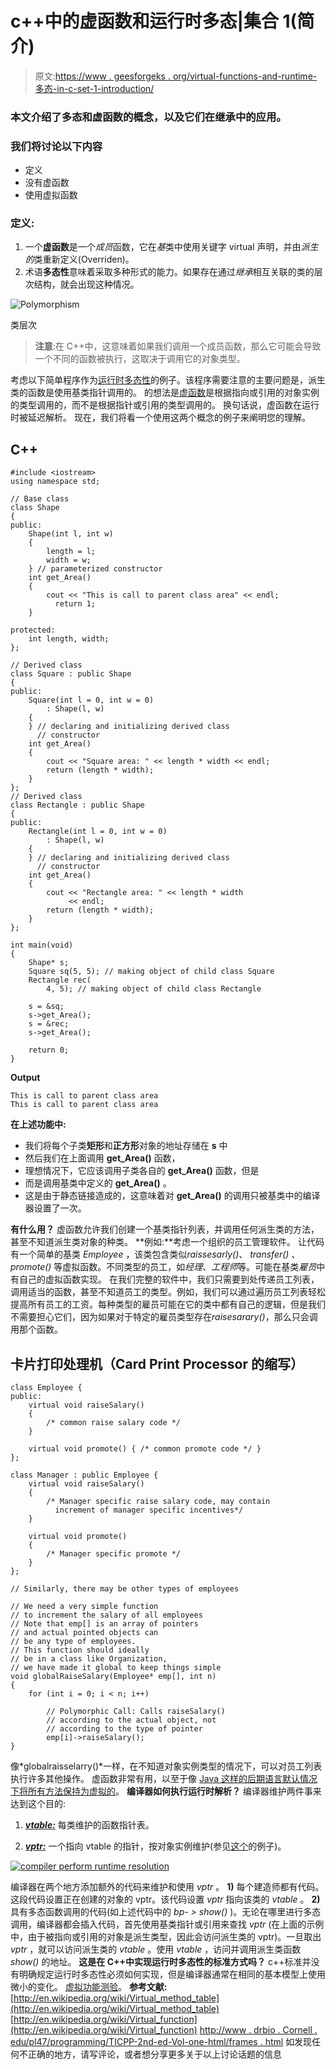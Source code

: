 # c++中的虚函数和运行时多态|集合 1(简介)

> 原文:[https://www . geesforgeks . org/virtual-functions-and-runtime-多态-in-c-set-1-introduction/](https://www.geeksforgeeks.org/virtual-functions-and-runtime-polymorphism-in-c-set-1-introduction/)

### 本文介绍了多态和虚函数的概念，以及它们在继承中的应用。

### 我们将讨论以下内容

*   定义
*   没有虚函数
*   使用虚拟函数

### 定义:

1.  一个**虚函数**是一个*成员*函数，它在*基*类中使用关键字 virtual 声明，并由*派生的*类重新定义(Overriden)。
2.  术语**多态性**意味着采取多种形式的能力。如果存在通过*继承*相互关联的类的层次结构，就会出现这种情况。

![Polymorphism ](img/c3f3e69e401e404bd6f06e8f249437e0.png)

类层次

> **注意**:在 C++中，这意味着如果我们调用一个成员函数，那么它可能会导致一个不同的函数被执行，这取决于调用它的对象类型。

考虑以下简单程序作为[运行时多态性](https://www.geeksforgeeks.org/polymorphism-in-c/)的例子。该程序需要注意的主要问题是，派生类的函数是使用基类指针调用的。
的想法是[虚函数](https://www.geeksforgeeks.org/virtual-function-cpp/)是根据指向或引用的对象实例的类型调用的，而不是根据指针或引用的类型调用的。
换句话说，虚函数在运行时被延迟解析。
现在，我们将看一个使用这两个概念的例子来阐明您的理解。

## C++

```
#include <iostream>
using namespace std;

// Base class
class Shape
{
public:
    Shape(int l, int w)
    {
        length = l;
        width = w;
    } // parameterized constructor
    int get_Area()
    {
        cout << "This is call to parent class area" << endl;
          return 1;
    }

protected:
    int length, width;
};

// Derived class
class Square : public Shape
{
public:
    Square(int l = 0, int w = 0)
        : Shape(l, w)
    {
    } // declaring and initializing derived class
      // constructor
    int get_Area()
    {
        cout << "Square area: " << length * width << endl;
        return (length * width);
    }
};
// Derived class
class Rectangle : public Shape
{
public:
    Rectangle(int l = 0, int w = 0)
        : Shape(l, w)
    {
    } // declaring and initializing derived class
      // constructor
    int get_Area()
    {
        cout << "Rectangle area: " << length * width
             << endl;
        return (length * width);
    }
};

int main(void)
{
    Shape* s;
    Square sq(5, 5); // making object of child class Square
    Rectangle rec(
        4, 5); // making object of child class Rectangle

    s = &sq;
    s->get_Area();
    s = &rec;
    s->get_Area();

    return 0;
}
```

**Output**

```
This is call to parent class area
This is call to parent class area
```

**在上述功能中:**

*   我们将每个子类**矩形**和**正方形**对象的地址存储在 **s** 中
*   然后我们在上面调用 **get_Area()** 函数，
*   理想情况下，它应该调用子类各自的 **get_Area()** 函数，但是
*   而是调用基类中定义的 **get_Area()** 。
*   这是由于静态链接造成的，这意味着对 **get_Area()** 的调用只被基类中的编译器设置了一次。

**有什么用？**
虚函数允许我们创建一个基类指针列表，并调用任何派生类的方法，甚至不知道派生类对象的种类。
**例如:**考虑一个组织的员工管理软件。
让代码有一个简单的基类 *Employee* ，该类包含类似*raissesarly()*、 *transfer()* 、 *promote()* 等虚拟函数。不同类型的员工，如*经理*、*工程师*等。可能在基类*雇员*中有自己的虚拟函数实现。
在我们完整的软件中，我们只需要到处传递员工列表，调用适当的函数，甚至不知道员工的类型。例如，我们可以通过遍历员工列表轻松提高所有员工的工资。每种类型的雇员可能在它的类中都有自己的逻辑，但是我们不需要担心它们，因为如果对于特定的雇员类型存在*raisesarary()*，那么只会调用那个函数。

## 卡片打印处理机（Card Print Processor 的缩写）

```
class Employee {
public:
    virtual void raiseSalary()
    {
        /* common raise salary code */
    }

    virtual void promote() { /* common promote code */ }
};

class Manager : public Employee {
    virtual void raiseSalary()
    {
        /* Manager specific raise salary code, may contain
          increment of manager specific incentives*/
    }

    virtual void promote()
    {
        /* Manager specific promote */
    }
};

// Similarly, there may be other types of employees

// We need a very simple function
// to increment the salary of all employees
// Note that emp[] is an array of pointers
// and actual pointed objects can
// be any type of employees.
// This function should ideally
// be in a class like Organization,
// we have made it global to keep things simple
void globalRaiseSalary(Employee* emp[], int n)
{
    for (int i = 0; i < n; i++)

        // Polymorphic Call: Calls raiseSalary()
        // according to the actual object, not
        // according to the type of pointer
        emp[i]->raiseSalary();
}
```

像*globalraisselarry()*一样，在不知道对象实例类型的情况下，可以对员工列表执行许多其他操作。
虚函数非常有用，以至于像 [Java 这样的后期语言默认情况下将所有方法保持为虚拟的](https://www.geeksforgeeks.org/g-fact-43/)。
**编译器如何执行运行时解析？**
编译器维护两件事来达到这个目的:

1.  [***vtable:***](http://en.wikipedia.org/wiki/Virtual_method_table) 每类维护的函数指针表。

2.  [***vptr:***](http://en.wikipedia.org/wiki/Virtual_method_table#Implementation) 一个指向 vtable 的指针，按对象实例维护(参见[这个](http://geeksquiz.com/c-virtual-functions-question-12/)的例子)。

[![compiler perform runtime resolution](img/945e1a2854aefa011acc6e7bb70a82d1.png)](https://media.geeksforgeeks.org/wp-content/uploads/VirtualFunction.png)

编译器在两个地方添加额外的代码来维护和使用 *vptr* 。
**1)** 每个建造师都有代码。这段代码设置正在创建的对象的 vptr。该代码设置 *vptr* 指向该类的 *vtable* 。
**2)** 具有多态函数调用的代码(如上述代码中的 *bp- > show()* )。无论在哪里进行多态调用，编译器都会插入代码，首先使用基类指针或引用来查找 *vptr* (在上面的示例中，由于被指向或引用的对象是派生类型，因此会访问派生类的 vptr)。一旦取出 *vptr* ，就可以访问派生类的 *vtable* 。使用 *vtable* ，访问并调用派生类函数 *show()* 的地址。
**这是在 C++中实现运行时多态性的标准方式吗？**
c++标准并没有明确规定运行时多态性必须如何实现，但是编译器通常在相同的基本模型上使用微小的变化。
[虚拟功能测验](https://www.geeksforgeeks.org/c-plus-plus-gq/virtual-functions-gq/)。
**参考文献:**
[http://en.wikipedia.org/wiki/Virtual_method_table](http://en.wikipedia.org/wiki/Virtual_method_table)
[http://en.wikipedia.org/wiki/Virtual_function](http://en.wikipedia.org/wiki/Virtual_function)
[http://www . drbio . Cornell . edu/pl47/programming/TICPP-2nd-ed-Vol-one-html/frames . html](http://www.drbio.cornell.edu/pl47/programming/TICPP-2nd-ed-Vol-one-html/Frames.html)
如发现任何不正确的地方，请写评论，或者想分享更多关于以上讨论话题的信息